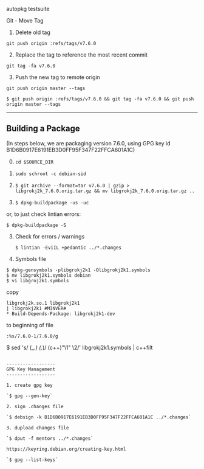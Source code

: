 autopkg testsuite


Git - Move Tag

1. Delete old tag

`git push origin :refs/tags/v7.6.0`

2. Replace the tag to reference the most recent commit

`git tag -fa v7.6.0`

3. Push the new tag to remote origin

`git push origin master --tags`

`$ git push origin :refs/tags/v7.6.0 && git tag -fa v7.6.0 && git push origin master --tags`

------------------
Building a Package
------------------

(In steps below, we are packaging version 7.6.0, using GPG key id
B1D6B0917E6191EB3D0FF95F347F22FFCA601A1C)

0. `cd $SOURCE_DIR`

1. `sudo schroot -c debian-sid`

2. `$ git archive --format=tar v7.6.0 | gzip > libgrokj2k_7.6.0.orig.tar.gz && mv libgrokj2k_7.6.0.orig.tar.gz ..`

3. `$ dpkg-buildpackage -us -uc`

or, to just check lintian errors:

   `$ dpkg-buildpackage -S`

3. Check for errors / warnings

   `$ lintian -EviIL +pedantic ../*.changes`
   
   
4. Symbols file

```
$ dpkg-gensymbols -plibgrokj2k1 -Olibgrokj2k1.symbols
$ mv libgrokj2k1.symbols debian
$ vi libgroj2k1.symbols
```
copy
```
libgrokj2k.so.1 libgrokj2k1
| libgrokj2k1 #MINVER#
* Build-Depends-Package: libgrokj2k1-dev
```
to beginning of file


`:%s/7.6.0-1/7.6.0/g` 

$ sed 's/ \(_.*\) \(.*\)/ (c++)"\1" \2/' libgrokj2k1.symbols | c++filt
```

------------------
GPG Key Management
------------------

1. create gpg key

`$ gpg --gen-key`

2. sign .changes file

`$ debsign -k B1D6B0917E6191EB3D0FF95F347F22FFCA601A1C ../*.changes`

3. dupload changes file

`$ dput -f mentors ../*.changes`

https://keyring.debian.org/creating-key.html

`$ gpg --list-keys`
